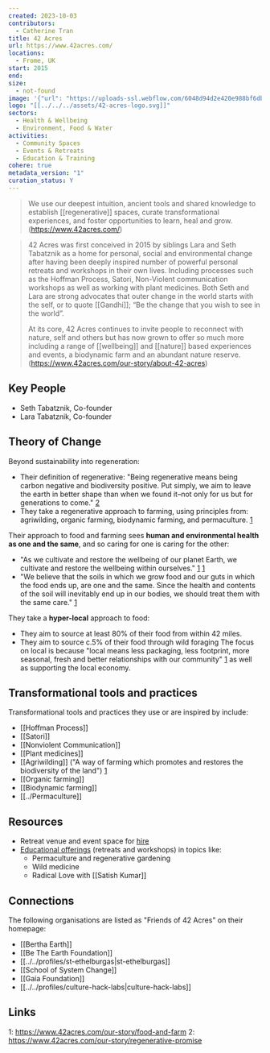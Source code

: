 ```yaml
---
created: 2023-10-03
contributors:
  - Catherine Tran
title: 42 Acres
url: https://www.42acres.com/
locations:
  - Frome, UK
start: 2015
end: 
size:
  - not-found
image: '{"url": "https://uploads-ssl.webflow.com/6048d94d2e420e988bf6db86/6125408cd14b47111f92e421_TM-42ACRES-AUG21-2.jpg",  "cached": "https://res.cloudinary.com/ds7qslkd0/image/upload/v1645013187/Ecosystem%20Mapping/42_pdytia.jpg  cached_new: /img/42_pdytia.jpg"}'
logo: "[[../../../assets/42-acres-logo.svg]]"
sectors:
  - Health & Wellbeing
  - Environment, Food & Water
activities:
  - Community Spaces
  - Events & Retreats
  - Education & Training
cohere: true
metadata_version: "1"
curation_status: Y
---
```

> We use our deepest intuition, ancient tools and shared knowledge to establish [[regenerative]] spaces, curate transformational experiences, and foster opportunities to learn, heal and grow.
(https://www.42acres.com/)

> 42 Acres was first conceived in 2015 by siblings Lara and Seth Tabatznik as a home for personal, social and environmental change after having been deeply inspired number of powerful personal retreats and workshops in their own lives. Including processes such as the Hoffman Process, Satori, Non-Violent communication workshops as well as working with plant medicines. Both Seth and Lara are strong advocates that outer change in the world starts with the self, or to quote [[Gandhi]]; “Be the change that you wish to see in the world”.‍  
  >
> At its core, 42 Acres continues to invite people to reconnect with nature, self and others but has now grown to offer so much more including a range of [[wellbeing]] and [[nature]] based experiences and events, a biodynamic farm and an abundant nature reserve.
(https://www.42acres.com/our-story/about-42-acres)

## Key People

- Seth Tabatznik, Co-founder
- Lara Tabatznik, Co-founder

## Theory of Change

Beyond sustainability into regeneration:
- Their definition of regenerative: "Being regenerative means being carbon negative and biodiversity positive. Put simply, we aim to leave the earth in better shape than when we found it–not only for us but for generations to come." [2][2]
- They take a regenerative approach to farming, using principles from: agriwilding, organic farming, biodynamic farming, and permaculture. [1][1]

Their approach to food and farming sees **human and environmental health as one and the same**, and so caring for one is caring for the other:
- "As we cultivate and restore the wellbeing of our planet Earth, we cultivate and restore the wellbeing within ourselves." [1] [1]
- "We believe that the soils in which we grow food and our guts in which the food ends up, are one and the same. Since the health and contents of the soil will inevitably end up in our bodies, we should treat them with the same care." [1][1]

They take a **hyper-local** approach to food:
- They aim to source at least 80% of their food from within 42 miles.
- They aim to source c.5% of their food through wild foraging
The  focus on local is because "local means less packaging, less footprint, more seasonal, fresh and better relationships with our community" [1][1] as well as supporting the local economy. 

## Transformational tools and practices

Transformational tools and practices they use or are inspired by include:
- [[Hoffman Process]]
- [[Satori]] 
- [[Nonviolent Communication]]
- [[Plant medicines]]
- [[Agriwilding]] ("A way of farming which promotes and restores the biodiversity of the land") [1][1]
- [[Organic farming]]
- [[Biodynamic farming]]
- [[../Permaculture]]

## Resources

- Retreat venue and event space for [hire](https://www.42acres.com/hire-our-spaces/information) 
- [Educational offerings](https://www.42acres.com/experiences) (retreats and workshops) in topics like:
	- Permaculture and regenerative gardening
	- Wild medicine
	- Radical Love with [[Satish Kumar]]

## Connections

The following organisations are listed as "Friends of 42 Acres" on their homepage:
- [[Bertha Earth]]
- [[Be The Earth Foundation]]
- [[../../profiles/st-ethelburgas|st-ethelburgas]]
- [[School of System Change]]
- [[Gaia Foundation]]
- [[../../profiles/culture-hack-labs|culture-hack-labs]]
## Links
[1]: https://www.42acres.com/our-story/food-and-farm 
[2]: https://www.42acres.com/our-story/regenerative-promise

1: https://www.42acres.com/our-story/food-and-farm 
2: https://www.42acres.com/our-story/regenerative-promise
